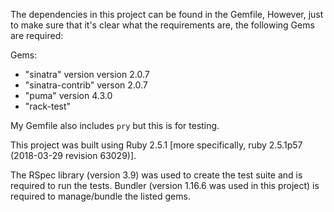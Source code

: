 The dependencies in this project can be found in the Gemfile,  However, just to make sure that it's clear what the requirements are, the following Gems are required:

Gems:
- "sinatra" version version 2.0.7
- "sinatra-contrib" verson 2.0.7
- "puma" version 4.3.0
- "rack-test"

My Gemfile also includes `pry` but this is for testing.

This project was built using Ruby 2.5.1 [more specifically, ruby 2.5.1p57 (2018-03-29 revision 63029)].  

The RSpec library (version 3.9) was used to create the test suite and is required to run the tests.  Bundler (version 1.16.6 was used in this project) is required to manage/bundle the listed gems.
